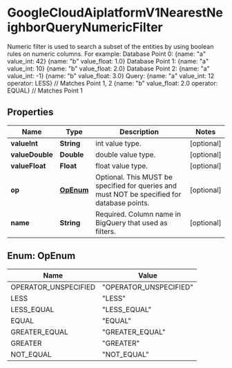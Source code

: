 

# GoogleCloudAiplatformV1NearestNeighborQueryNumericFilter

Numeric filter is used to search a subset of the entities by using boolean rules on numeric columns. For example: Database Point 0: {name: \"a\" value_int: 42} {name: \"b\" value_float: 1.0} Database Point 1: {name: \"a\" value_int: 10} {name: \"b\" value_float: 2.0} Database Point 2: {name: \"a\" value_int: -1} {name: \"b\" value_float: 3.0} Query: {name: \"a\" value_int: 12 operator: LESS} // Matches Point 1, 2 {name: \"b\" value_float: 2.0 operator: EQUAL} // Matches Point 1

## Properties

| Name | Type | Description | Notes |
|------------ | ------------- | ------------- | -------------|
|**valueInt** | **String** | int value type. |  [optional] |
|**valueDouble** | **Double** | double value type. |  [optional] |
|**valueFloat** | **Float** | float value type. |  [optional] |
|**op** | [**OpEnum**](#OpEnum) | Optional. This MUST be specified for queries and must NOT be specified for database points. |  [optional] |
|**name** | **String** | Required. Column name in BigQuery that used as filters. |  [optional] |



## Enum: OpEnum

| Name | Value |
|---- | -----|
| OPERATOR_UNSPECIFIED | &quot;OPERATOR_UNSPECIFIED&quot; |
| LESS | &quot;LESS&quot; |
| LESS_EQUAL | &quot;LESS_EQUAL&quot; |
| EQUAL | &quot;EQUAL&quot; |
| GREATER_EQUAL | &quot;GREATER_EQUAL&quot; |
| GREATER | &quot;GREATER&quot; |
| NOT_EQUAL | &quot;NOT_EQUAL&quot; |



